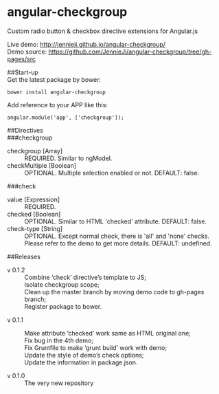 angular-checkgroup
==================

Custom radio button &amp; checkbox directive extensions for Angular.js    

Live demo: http://jennieji.github.io/angular-checkgroup/    
Demo source: https://github.com/JennieJi/angular-checkgroup/tree/gh-pages/src    

##Start-up    
Get the latest package by bower:    
<pre><code>bower install angular-checkgroup</code></pre>    
    
Add reference to your APP like this:    
<pre><code>angular.module('app', ['checkgroup']);</code></pre>    
    
##Directives    
###checkgroup
<dl>
<dt>checkgroup [Array]</dt>
<dd>REQUIRED. Similar to ngModel.</dd>
<dt>checkMultiple [Boolean]</dt>
<dd>OPTIONAL. Multiple selection enabled or not. DEFAULT: false.</dd>
</dl>    
###check
<dl>
<dt>value [Expression]</dt>
<dd>REQUIRED.</dd>
<dt>checked [Boolean]</dt>
<dd>OPTIONAL. Similar to HTML 'checked' attribute. DEFAULT: false.</dd>
<dt>check-type [String]</dt>
<dd>OPTIONAL. Except normal check, there is 'all' and 'none' checks. Please refer to the demo to get more details. DEFAULT: undefined.</dd>
</dl>

##Releases
<dl>
<dt>v 0.1.2</dt>
<dd>Combine ‘check’ directive’s template to JS;</dd>
<dd>Isolate checkgroup scope;</dd>
<dd>Clean up the master branch by moving demo code to gh-pages branch;</dd>
<dd>Register package to bower.</dd>
<dl>
<dl>v 0.1.1</dl>
<dd>Make attribute ‘checked’ work same as HTML original one;</dd>
<dd>Fix bug in the 4th demo;</dd>
<dd>Fix Gruntfile to make ‘grunt build’ work with demo;</dd>
<dd>Update the style of demo’s check options;</dd>
<dd>Update the information in package.json.</dd>
</dl>
<dl>
<dt>v 0.1.0</dt>
<dd>The very new repository</dd>
</dl>
